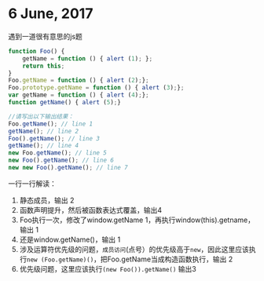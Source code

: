 # 6 June, 2017

遇到一道很有意思的js题

```js
function Foo() {
    getName = function () { alert (1); };
    return this;
}
Foo.getName = function () { alert (2);};
Foo.prototype.getName = function () { alert (3);};
var getName = function () { alert (4);};
function getName() { alert (5);}

//请写出以下输出结果：
Foo.getName(); // line 1
getName(); // line 2
Foo().getName(); // line 3
getName(); // line 4
new Foo.getName(); // line 5
new Foo().getName(); // line 6
new new Foo().getName(); // line 7 	
```

一行一行解读：

1. 静态成员，输出 2
2. 函数声明提升，然后被函数表达式覆盖，输出4
3. Foo执行一次，修改了window.getName 1，再执行window(this).getname，输出 1
4. 还是window.getName()，输出 1
5. 涉及运算符优先级的问题，`成员访问`(点号）的优先级高于`new`，因此这里应该执行`new (Foo.getName)()`，把Foo.getName当成构造函数执行，输出 2
6. 优先级问题，这里应该执行`(new Foo()).getName()` 输出3
